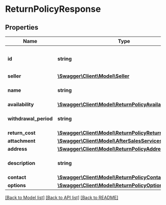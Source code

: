 # ReturnPolicyResponse

## Properties
Name | Type | Description | Notes
------------ | ------------- | ------------- | -------------
**id** | **string** | The ID of the return policy definition. | [optional] 
**seller** | [**\Swagger\Client\Model\Seller**](Seller.md) |  | [optional] 
**name** | **string** | Return policy name. | 
**availability** | [**\Swagger\Client\Model\ReturnPolicyAvailability**](ReturnPolicyAvailability.md) |  | 
**withdrawal_period** | **string** | Period in ISO 8601 format. | [optional] 
**return_cost** | [**\Swagger\Client\Model\ReturnPolicyReturnCost**](ReturnPolicyReturnCost.md) |  | 
**attachment** | [**\Swagger\Client\Model\AfterSalesServicesAttachment**](AfterSalesServicesAttachment.md) |  | 
**address** | [**\Swagger\Client\Model\ReturnPolicyAddress**](ReturnPolicyAddress.md) |  | 
**description** | **string** | Return policy description. | [optional] 
**contact** | [**\Swagger\Client\Model\ReturnPolicyContact**](ReturnPolicyContact.md) |  | [optional] 
**options** | [**\Swagger\Client\Model\ReturnPolicyOptions**](ReturnPolicyOptions.md) |  | [optional] 

[[Back to Model list]](../../README.md#documentation-for-models) [[Back to API list]](../../README.md#documentation-for-api-endpoints) [[Back to README]](../../README.md)

